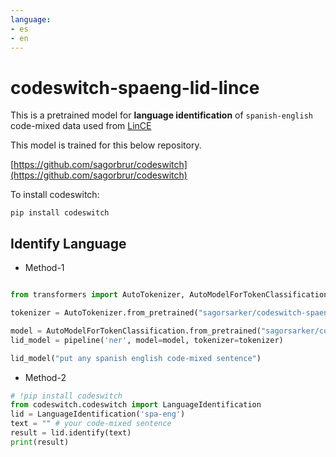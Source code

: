 ```yaml
---
language:
- es
- en
---
```


# codeswitch-spaeng-lid-lince
This is a pretrained model for **language identification** of `spanish-english` code-mixed data used from [LinCE](https://ritual.uh.edu/lince/home)

This model is trained for this below repository. 

[https://github.com/sagorbrur/codeswitch](https://github.com/sagorbrur/codeswitch)

To install codeswitch:

```
pip install codeswitch
```

## Identify Language

* Method-1

```py

from transformers import AutoTokenizer, AutoModelForTokenClassification

tokenizer = AutoTokenizer.from_pretrained("sagorsarker/codeswitch-spaeng-lid-lince")

model = AutoModelForTokenClassification.from_pretrained("sagorsarker/codeswitch-spaeng-lid-lince")
lid_model = pipeline('ner', model=model, tokenizer=tokenizer)

lid_model("put any spanish english code-mixed sentence")

```

* Method-2

```py
# !pip install codeswitch
from codeswitch.codeswitch import LanguageIdentification
lid = LanguageIdentification('spa-eng') 
text = "" # your code-mixed sentence 
result = lid.identify(text)
print(result)
```
